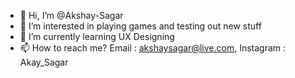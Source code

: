 - 👋 Hi, I’m @Akshay-Sagar
- 👀 I’m interested in playing games and testing out new stuff
- 🌱 I’m currently learning UX Designing
- 📫 How to reach me? Email : akshaysagar@live.com, Instagram : Akay_Sagar

<!---
Akshay-Sagar/Akshay-Sagar is a ✨ special ✨ repository because its `README.md` (this file) appears on your GitHub profile.
You can click the Preview link to take a look at your changes.
--->
